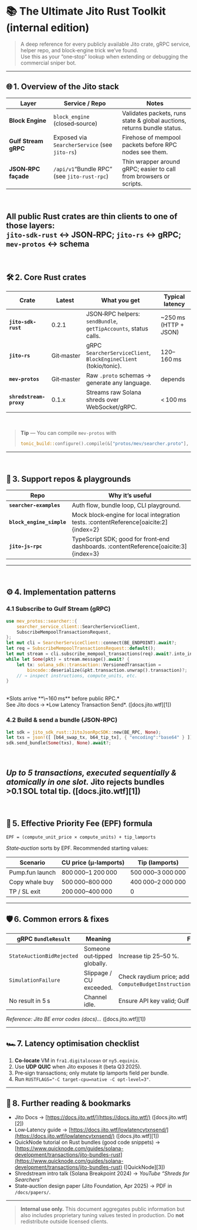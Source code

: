# 📚 The **Ultimate Jito Rust Toolkit** (internal edition)
> A deep reference for every publicly available Jito crate, gRPC
> service, helper repo, and block‑engine trick we’ve found.  
> Use this as your “one‑stop” lookup when extending or debugging the
> commercial sniper bot.
---

## 🌐 1. Overview of the Jito stack

| Layer | Service / Repo | Notes |
|-------|----------------|-------|
| **Block Engine** | `block_engine` (closed‑source) | Validates packets, runs state & global auctions, returns bundle status. |
| **Gulf Stream gRPC** | Exposed via `SearcherService` (see `jito-rs`) | Firehose of mempool packets before RPC nodes see them. |
| **JSON‑RPC façade** | `/api/v1`“Bundle RPC” (see `jito-rust-rpc`) | Thin wrapper around gRPC; easier to call from browsers or scripts. |
<br>

All public Rust crates are **thin clients** to one of those layers:
<br>
`jito-sdk-rust` ↔ JSON‑RPC; `jito-rs` ↔ gRPC; `mev-protos` ↔ schema
---
<br>

## 🛠 2. Core Rust crates

| Crate | Latest | What you get | Typical latency |
|-------|--------|--------------|-----------------|
| **`jito-sdk-rust`** | 0.2.1 | JSON‑RPC helpers: `sendBundle`, `getTipAccounts`, status calls. | ~250 ms (HTTP + JSON) |
| **`jito-rs`** | Git‑master | gRPC `SearcherServiceClient`, `BlockEngineClient` (tokio/tonic). | 120–160 ms |
| **`mev-protos`** | Git‑master | Raw `.proto` schemas → generate any language. | depends |
| **`shredstream-proxy`** | 0.1.x | Streams raw Solana shreds over WebSocket/gRPC. | < 100 ms | :contentReference[oaicite:1]{index=1}
<br>

> **Tip** — You can compile `mev-protos` with
> ```rust
> tonic_build::configure().compile(&["protos/mev/searcher.proto"], &["protos"])?;
> ```
---
<br>

## 🧩 3. Support repos & playgrounds

| Repo | Why it’s useful |
|------|-----------------|
| **`searcher-examples`** | Auth flow, bundle loop, CLI playground. |
| **`block_engine_simple`** | Mock block‑engine for local integration tests. :contentReference[oaicite:2]{index=2} |
| **`jito-js-rpc`** | TypeScript SDK; good for front‑end dashboards. :contentReference[oaicite:3]{index=3} |
---
<br>

## ⚙️ 4. Implementation patterns

### 4.1 Subscribe to Gulf Stream (gRPC)

```rust
use mev_protos::searcher::{
    searcher_service_client::SearcherServiceClient,
    SubscribeMempoolTransactionsRequest,
};
let mut cli = SearcherServiceClient::connect(BE_ENDPOINT).await?;
let req = SubscribeMempoolTransactionsRequest::default();
let mut stream = cli.subscribe_mempool_transactions(req).await?.into_inner();
while let Some(pkt) = stream.message().await? {
    let tx: solana_sdk::transaction::VersionedTransaction =
        bincode::deserialize(&pkt.transaction.unwrap().transaction)?;
    // → inspect instructions, compute_units, etc.
}
````

<br>
*Slots arrive **\~160 ms** before public RPC.*
<br>
See Jito docs → *Low Latency Transaction Send*. ([docs.jito.wtf][1])
<br>


### 4.2 Build & send a bundle (JSON‑RPC)

```rust
let sdk = jito_sdk_rust::JitoJsonRpcSDK::new(BE_RPC, None);
let txs = json!([ [b64_swap_tx, b64_tip_tx], { "encoding":"base64" } ]);
sdk.send_bundle(Some(txs), None).await?;
```
<br>

*Up to 5 transactions, executed sequentially & atomically in one slot.*
Jito rejects bundles >0.1 SOL total tip. ([docs.jito.wtf][1])
---
<br>

## 💸 5. Effective Priority Fee (EPF) formula

```
EPF = (compute_unit_price × compute_units) + tip_lamports
```

*State‑auction* sorts by EPF. Recommended starting values:

| Scenario        | CU price (µ‑lamports) | Tip (lamports)    |
| --------------- | --------------------- | ----------------- |
| Pump.fun launch | 800 000–1 200 000     | 500 000–3 000 000 |
| Copy whale buy  | 500 000–800 000       | 400 000–2 000 000 |
| TP / SL exit    | 200 000–400 000       | 0                 |

---

## 🛡 6. Common errors & fixes

| gRPC `BundleResult`       | Meaning                      | Fix                                                                          |
| ------------------------- | ---------------------------- | ---------------------------------------------------------------------------- |
| `StateAuctionBidRejected` | Someone out‑tipped globally. | Increase tip 25–50 %.                                                        |
| `SimulationFailure`       | Slippage / CU exceeded.      | Check raydium price; add `ComputeBudgetInstruction::set_compute_unit_limit`. |
| No result in 5 s          | Channel idle.                | Ensure API key valid; Gulf Stream firewall may block.                        |

*Reference: Jito BE error codes (docs)…* ([docs.jito.wtf][1])

---

## 🏎 7. Latency optimisation checklist

1. **Co‑locate** VM in `fra1.digitalocean` or `ny5.equinix`.
2. Use **UDP QUIC** when Jito exposes it (beta Q3 2025).
3. Pre‑sign transactions; only mutate tip lamports field per bundle.
4. Run `RUSTFLAGS="-C target-cpu=native -C opt-level=3"`.

---

## 📑 8. Further reading & bookmarks

* Jito Docs → [https://docs.jito.wtf/](https://docs.jito.wtf/) ([docs.jito.wtf][2])
* Low‑Latency guide → [https://docs.jito.wtf/lowlatencytxnsend/](https://docs.jito.wtf/lowlatencytxnsend/) ([docs.jito.wtf][1])
* QuickNode tutorial on Rust bundles (good code snippets) → [https://www.quicknode.com/guides/solana-development/transactions/jito-bundles-rust](https://www.quicknode.com/guides/solana-development/transactions/jito-bundles-rust) ([QuickNode][3])
* Shredstream intro talk (Solana Breakpoint 2024) → *YouTube “Shreds for Searchers”*
* State‑auction design paper (Jito Foundation, Apr 2025) → PDF in `/docs/papers/`.

---

> **Internal use only.** This document aggregates public information but
> also includes proprietary tuning values tested in production. Do **not**
> redistribute outside licensed clients.

```
